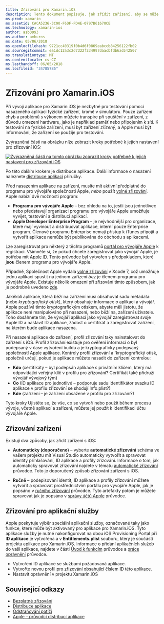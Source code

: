 ```yaml
---
title: Zřizování pro Xamarin.iOS
description: Tento dokument popisuje, jak zřídit zařízení, aby se může použít k testování aplikace. Také popisuje, jak aplikaci nakonfigurovat tak, aby mohl používat funkce, jako jsou nabízená oznámení.
ms.prod: xamarin
ms.assetid: CACA5236-3C90-F6DF-FD4E-0797B61670CE
ms.technology: xamarin-ios
author: asb3993
ms.author: amburns
ms.date: 05/06/2018
ms.openlocfilehash: 9721cc40319f0b4d6f0869eabccb84256122fb02
ms.sourcegitcommit: ea1dc12a3c2d7322f234997daacbfdb6ad542507
ms.translationtype: MT
ms.contentlocale: cs-CZ
ms.lasthandoff: 06/05/2018
ms.locfileid: "34785785"
---
```

# <a name="device-provisioning-for-xamarinios"></a>Zřizování pro Xamarin.iOS

Při vývoji aplikace pro Xamarin.iOS je nezbytné pro testování pomocí nasazeného aplikaci fyzické zařízení, kromě v simulátoru. Pouze zařízení chyb a problémů s výkonem můžete transpire při spuštění v zařízení, z důvodu omezení hardwaru, jako je například paměť nebo připojením k síti. K testování na fyzické zařízení, musí být zařízení *zřízený*, a Apple musí být informováni, že zařízení se použije pro testování.

Zvýrazněná části na obrázku níže zobrazit kroky potřebné k jejich nastavení pro zřizování iOS:

[![](images/provisioningdiagram.png "Zvýrazněná části na tomto obrázku zobrazit kroky potřebné k jejich nastavení pro zřizování iOS")](images/provisioningdiagram.png#lightbox)

Po této dalším krokem je distribuce aplikace. Další informace o nasazení naleznete [distribuce aplikací](~/ios/deploy-test/app-distribution/index.md) příručky.

Před nasazením aplikace na zařízení, musíte mít aktivní předplatné do programu pro vývojáře společnosti Apple, *nebo* použít [volné zřizování](~/ios/get-started/installation/device-provisioning/free-provisioning.md). Apple nabízí dvě možnosti program:

- **Programu pro vývojáře Apple** – bez ohledu na to, jestli jsou jednotlivec nebo představují organizaci programu pro vývojáře Apple umožňuje vyvíjet, testování a distribuci aplikací.
- **Apple Developer Enterprise Program** – je nejvhodnější pro organizace, které mají vyvinout a distribuovat aplikace, interní pouze Enterprise program. Členové programu Enterprise nemají přístup k iTunes připojit a vytvořit aplikace nemůže být publikována do obchodu s aplikacemi.


Lze zaregistrovat pro některý z těchto programů [portál pro vývojáře Apple](https://developer.apple.com/programs/enroll/) k registraci. Všimněte si, že pokud chcete zaregistrovat jako vývojář Apple, je potřeba mít [Apple ID](https://appleid.apple.com/). Tento průvodce byl vytvořen s předpokladem, které **jsou** členem programu pro vývojáře Apple.

Případně, Společnost Apple vydala [volné zřizování](~/ios/get-started/installation/device-provisioning/free-provisioning.md) v Xcode 7, což umožňuje jednu aplikaci spustit na jednom zařízení *bez* je členem programu pro vývojáře Apple. Existuje několik omezení při zřizování tímto způsobem, jak je podrobně uvedeno [zde](~/ios/get-started/installation/device-provisioning/free-provisioning.md#limitations).

Jakékoli aplikace, která běží na zařízení musí obsahovat sadu metadata (nebo *kryptografický otisk*), který obsahuje informace o aplikaci a vývojář. Apple používá tímto kryptografickým otiskem, abyste měli jistotu, že aplikace není manipulováno při nasazení, nebo běží na, zařízení uživatele. Toho dosáhnete tím, že vývojáři aplikací jako vývojář zaregistrovat svoje Apple ID a nastavit ID aplikace, žádost o certifikát a zaregistrovat zařízení, na kterém bude aplikace nasazena.

Při nasazení aplikace do zařízení, profil zřizování taky nainstalovat do zařízení s iOS. Profil zřizování existuje pro ověření informací o byl podepsaný v čase vytvoření buildu a je kryptograficky podepsaný společností Apple aplikace. Kontroly profil zřizování a 'kryptografický otisk, společně určují, pokud je aplikace můžete nasadit do zařízení kontrolou:

- **Kdo** (certifikáty – byl podepsán aplikace s privátním klíčem, který má odpovídající veřejný klíč v profilu pro zřizování? Certifikát také přidruží vývojář vývojový tým)
- **Co** (ID aplikace pro jednotlivé – podporuje sadu identifikátor svazku ID aplikace v profilu zřizování se shodují Info.plist?)
- **Kde** (zařízení – je zařízení obsažené v profilu pro zřizování?)

Tyto kroky Ujistěte se, že vše, co se vytvoří nebo použít během procesu vývoje, včetně aplikací a zařízení, můžete jej použít k identifikaci účtu vývojáře Apple.

<a name="Provisioning_Profile" />

## <a name="provisioning-your-device"></a>Zřizování zařízení

Existují dva způsoby, jak zřídit zařízení s iOS:

* **Automaticky (doporučeno)** – vyberte **automatické zřizování** schéma ve vašem projektu mít Visual Studio automaticky vytvořit a spravovat identity přihlašování, ID aplikace a profily zřizování. Informace o tom, jak automaticky spravovat zřizování najdete v tématu [automatické zřizování](automatic-provisioning.md) průvodce. Toto je doporučený způsob zřizování zařízení s iOS.

* **Ručně** – podepisování identit, ID aplikace a profily zřizování můžete vytvořit a spravovat prostřednictvím portálu pro vývojáře Apple, jak je popsáno v [ručního zřizování](manual-provisioning.md) průvodce. Tyto artefakty potom je můžete spravovat jak je popsáno v [správy účtů Apple](~/cross-platform/macios/apple-account-management.md) průvodce.


<a name="appservices" />

## <a name="provisioning-for-application-services"></a>Zřizování pro aplikační služby

Apple poskytuje výběr speciální aplikační služby, označované taky jako funkce, které může být aktivovaný pro aplikace pro Xamarin.iOS. Tyto aplikace služby je nutné nakonfigurovat na obou iOS Provisioning Portal při **ID aplikace** je vytvořena a v **Entitlements.plist** souboru, který je součástí projektu aplikace pro Xamarin.iOS. Informace o přidání aplikačních služeb do vaší aplikace, najdete v části [Úvod k funkcím](~/ios/deploy-test/provisioning/capabilities/index.md) průvodce a [práce oprávnění](~/ios/deploy-test/provisioning/entitlements.md) průvodce.

* Vytvoření ID aplikace se službami požadovaná aplikace.
* Vytvořte novou [profil pro zřizování](#Provisioning_Profile) obsahující číslem ID této aplikace.
* Nastavit oprávnění v projektu Xamarin.iOS

## <a name="related-links"></a>Související odkazy

- [Bezplatné zřizování](~/ios/get-started/installation/device-provisioning/free-provisioning.md)
- [Distribuce aplikace](~/ios/deploy-test/app-distribution/index.md)
- [Odstraňování potíží](~/ios/deploy-test/troubleshooting.md)
- [Apple – průvodci distribucí aplikace](https://developer.apple.com/library/ios/documentation/IDEs/Conceptual/AppDistributionGuide/Introduction/Introduction.html)
